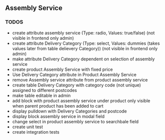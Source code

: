 ## Assembly Service

### TODOS
* create attribute assembly service (Type: radio, Values: true/false) (not visible in frontend only admin)
* create attribute Delivery Category (Type: select, Values: dummies (takes values later from table delievery Category)) (not visible in frontend only admin)
* make attribute Delivery Category dependent on selection of assembly service
* create product Assembly Service with fixed price
* Use Delivery Category attribute in Product Assembly Service
* remove Assembly service attribute from product assembly service
* create table Delivery Category with category code (not unique) assigned to different postcodes
* make table editable in admin
* add block with product assembly service under product only visible when parent product has been added to cart
* display pulldown with Delivery Categories and postcode
* display block assembly service in modal field
* change select in product assembly service to searchbale field 
* create unit test
* create integration tests
